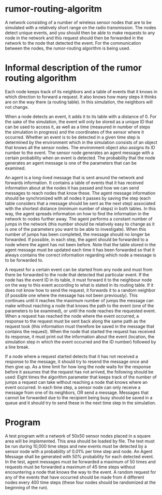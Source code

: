 # rumor-routing-algoritm

A network consisting of a number of wireless sensor nodes that are to be simulated with a relatively short range on the radio transmission. The nodes detect unique events, and you should then be able to make requests to any node in the network and this request should then be forwarded in the network to the node that detected the event. For the communication between the nodes, the rumor-routing algorithm is being used.

# Informal description of the rumor routing algorithm

Each node keeps track of its neighbors and a table of events that it knows in which direction to forward a request. It also knows how many steps it thinks are on the way there (a routing table). In this simulation, the neighbors will not change.

When a node detects an event, it adds it to its table with a distance of 0. For the sake of the simulation, the event will only be stored as a unique ID that can be used to access it, as well as a time (measured in number of steps the simulation in progress) and the coordinates of the sensor where it occurred. Whether an event is to be detected in a given time step is determined by the environment which in the simulation consists of an object that knows all the sensor nodes. The environment object also assigns its ID number to the event. The sensor node generates an agent message with a certain probability when an event is detected. The probability that the node generates an agent message is one of the parameters that can be examined.

An agent is a long-lived message that is sent around the network and forwards information. It contains a table of events that it has received information about at the nodes it has passed and how we can send messages to reach nodes that know these. The agent message information should be synchronized with all nodes it passes by saving the step (each table considers that a message should be sent as the next step) associated with the shortest distance (minimum number of steps) in both tables. In this way, the agent spreads information on how to find the information in the network to nodes further away. The agent performs a constant number of jumps in the network (this number should be relatively easy to change as it is one of the parameters you want to be able to investigate). When this number of jumps has been completed, the message should no longer be forwarded. If possible, in each step, the agent should be forwarded to a node where the agent has not been before. Note that the table stored in the agent message must be updated each time it has been forwarded so that it always contains the correct information regarding which node a message is to be forwarded to.

A request for a certain event can be started from any node and must from there be forwarded to the node that detected that particular event. If the node has the event ID in its table, it must forward it to the neighbour node on the way to this event according to what is stated in its routing table. If it does not know how to send the request, it forwards it to a random neighbor (if possible one where the message has not been previously). This continues until it reaches the maximum number of jumps the message can make without reaching a node that knows the path to the event (one of the parameters to be examined), or until the node reaches the requested event. When a request has reached the node where the event occurred, a response to the request must be sent back along the same path as the request took (this information must therefore be saved in the message that contains the request). When the node that started the request has received its response, it must print out the information about the event (location, the simulation step in which the event occurred and the ID number) followed by a line break.

If a node where a request started detects that it has not received a response to the message, it should try to resend the message once and then give up. As a time limit for how long the node waits for the response before it assumes that the request has not arrived, the following should be used: Eight times the algorithm parameter that keeps track of the number of jumps a request can take without reaching a node that knows where an event occurred. In each time step, a sensor node can only receive a message from one of its neighbors, OR send a message. Messages that cannot be forwarded due to the recipient being busy should be saved in a queue and it should try to send these in the next time step in the simulation.

# Program

A test program with a network of 50x50 sensor nodes placed in a square area will be implemented. This area should be loaded by file. The test must be run during 10,000 time steps and new events must be detected by a sensor node with a probability of 0.01% per time step and node. An Agent Message shall be generated with 50% probability for each detected event. In the test, agent messages must be forwarded a maximum of 50 times and requests must be forwarded a maximum of 45 time steps without encountering a node that knows the way to the event. A random request for any of the events that have occurred should be made from 4 different nodes every 400 time steps (these four nodes should be randomized at the beginning of the run).
